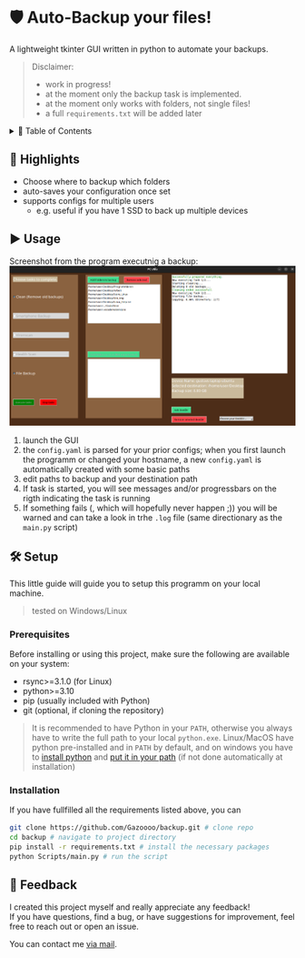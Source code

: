 # 🛡️ Auto-Backup your files!

A lightweight tkinter GUI written in python to automate your backups.

> Disclaimer:
> - work in progress!
> - at the moment only the backup task is implemented.
> - at the moment only works with folders, not single files!
> - a full `requirements.txt` will be added later



<details>
  <summary>📑 Table of Contents</summary>
  <ul>
    <li><a href="#highlights">🌟 Highlights</a></li>
    <li><a href="#usage">▶️ Usage</a></li>
    <li>
      <a href="#setup">🛠️ Setup</a>
      <ul>
        <li><a href="#prerequisites">Prerequisites</a></li>
        <li><a href="#installation">Installation</a></li>
      </ul>
    </li>
    <li><a href="#feedback">💭 Feedback</a></li>
  </ul>
</details>

## 🌟 Highlights <a id="highlights"></a>
- Choose where to backup which folders
- auto-saves your configuration once set
- supports configs for multiple users
  - e.g. useful if you have 1 SSD to back up multiple devices

## ▶️ Usage <a id="usage"></a>
Screenshot from the program executnig a backup: 
![Screenshot](demo.png)

1. launch the GUI
2. the `config.yaml` is parsed for your prior configs; when you first launch the programm or changed your hostname, a new `config.yaml` is automatically created with some basic paths
3. edit paths to backup and your destination path
4. If task is started, you will see messages and/or progressbars on the rigth indicating the task is running
5. If something fails (, which will hopefully never happen ;)) you will be warned and can take a look in trhe `.log` file (same directionary as the `main.py` script)

## 🛠️ Setup <a id="setup"></a>
This little guide will guide you to setup this programm on your local machine.
> tested on Windows/Linux

### Prerequisites <a id="prerequisites"></a>
Before installing or using this project, make sure the following are available on your system:

- rsync>=3.1.0 (for Linux)
- python>=3.10
- pip (usually included with Python)
- git (optional, if cloning the repository)

> It is recommended to have Python in your `PATH`, otherwise you always have to write the full path to your local `python.exe`. Linux/MacOS have python pre-installed and in `PATH` by default, and on windows you have to [install python](http://python.org/downloads/) and [put it in your path](https://phoenixnap.com/kb/add-python-to-path) (if not done automatically at installation)

### Installation <a id="installation"></a>
If you have fullfilled all the requirements listed above, you can
```bash
git clone https://github.com/Gazoooo/backup.git # clone repo
cd backup # navigate to project directory
pip install -r requirements.txt # install the necessary packages
python Scripts/main.py # run the script
```

## 💭 Feedback <a id="feedback"></a>
I created this project myself and really appreciate any feedback!  
If you have questions, find a bug, or have suggestions for improvement, feel free to reach out or open an issue.

You can contact me [via mail](mailto:gustav@otzen.de).
